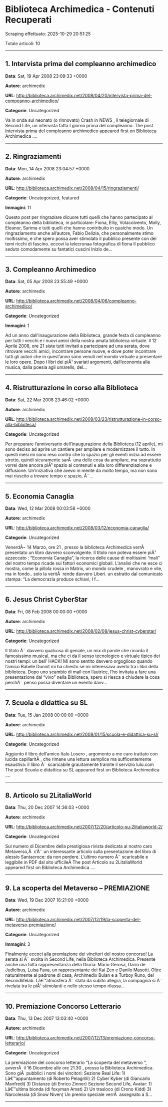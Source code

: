 # Biblioteca Archimedica - Contenuti Recuperati

Scraping effettuato: 2025-10-29 20:51:25

Totale articoli: 10

---

## 1. Intervista prima del compleanno archimedico

**Data**: Sat, 19 Apr 2008 23:09:33 +0000

**Autore**: archimedix

**URL**: http://biblioteca.archimedix.net/2008/04/20/intervista-prima-del-compeanno-archimedico/

**Categorie**: Uncategorized

Va in onda sul neonato (o rinnovato)
Crash in NEWS
, il telegiornale di Second Life, un intervista fatta l giorno prima del compleanno.
The post
Intervista prima del compleanno archimedico
appeared first on
Biblioteca Archimedica
....

---

## 2. Ringraziamenti

**Data**: Mon, 14 Apr 2008 23:04:57 +0000

**Autore**: archimedix

**URL**: http://biblioteca.archimedix.net/2008/04/15/ringraziamenti/

**Categorie**: Uncategorized, featured

**Immagini**: 11

Questo post per ringraziare dicuore tutti quelli che hanno partecipato al compleanno della biblioteca, in particolare:
Fiona, Elliy, Volacolvento, Molly, Eleanor, Sarima e tutti quelli che hanno contribuito in qualche modo.
Un ringraziamento anche all’autore, Fabio Delizia, che personalmente stimo moltissimo, e che spero possa aver stimolato il pubblico presente con dei temi ricchi di fascino.
eccovi la telecronaa fotografica di fiona
Il pubblico seduto comodamente su fantatici cuscini
Inizio de...

---

## 3. Compleanno Archimedico

**Data**: Sat, 05 Apr 2008 23:55:49 +0000

**Autore**: archimedix

**URL**: http://biblioteca.archimedix.net/2008/04/06/compleanno-archimedico/

**Categorie**: Uncategorized

**Immagini**: 1

Ad un anno dall’inaugurazione della Biblioteca, grande festa di compleanno per tutti i vecchi e i nuovi amici della nostra amata biblioteca virtuale.
Il 12 Aprile 2008, ore 21 siste tutti invitati  a partecipare ad una serata, dove ritrovare vecchi amici, incontrare persone nuove, e dove poter incontrare tutti gli autori che in quest’anno sono venuti nel mondo virtuale a presentare le loro opere.
Dopo i libri dei piÃ¹ svariati argomenti, dall’economia alla musica, dalla poesia agli umarells, del...

---

## 4. Ristrutturazione in corso alla Biblioteca

**Data**: Sat, 22 Mar 2008 23:46:02 +0000

**Autore**: archimedix

**URL**: http://biblioteca.archimedix.net/2008/03/23/ristrutturazione-in-corso-alla-biblioteca/

**Categorie**: Uncategorized

Per preparare l’anniversario dell’inaugurazione della Biblioteca (12 aprile), mi sono deciso ad aprire un cantiere per ampliare e modernizzare il tutto.
In questi mesi mi sono reso contro che lo spazio per gli eventi inizia ad essere stretto, quindi sicuramente sarÃ  una delle cosa da ampliare, ma soprattutto vorrei dare ancora piÃ¹ spazio ai contenuti e alla loro differenziazione e diffusione.
Un’iniziativa che avevo in mente da molto tempo, ma non sono mai riuscito a trovare tempo e spazio, Ã¨...

---

## 5. Economia Canaglia

**Data**: Wed, 12 Mar 2008 00:03:58 +0000

**Autore**: archimedix

**URL**: http://biblioteca.archimedix.net/2008/03/12/economia-canaglia/

**Categorie**: Uncategorized

VenerdÃ¬ 14 Marzo, ore 21
, presso la biblioteca Archimedica verrÃ  presentato un libro davvero sconvolgente.
Il titolo non poteva essere piÃ¹ azzeccato : “Economia Canaglia”, la ricerca delle cause di moltissimi “mali” del nostro tempo ricade sui fattori economici globali. L’analisi che ne esce ci mostra, come la pillola rossa in Matrix, un mondo crudele , manovrato e vile, ma in fondo.. solo la veritÃ  rende davvero Liberi.
un estratto dal comunicato stampa:
“La democrazia produce schiavi, I f...

---

## 6. Jesus Christ CyberStar

**Data**: Fri, 08 Feb 2008 00:00:00 +0000

**Autore**: archimedix

**URL**: http://biblioteca.archimedix.net/2008/02/08/jesus-christ-cyberstar/

**Categorie**: Uncategorized

Il titolo Ã¨ davvero qualcosa di geniale, un mix di parole che ricorda il famosissimo musical, ma che ci da il senso tecnologico e virtuale tipico dei nostri tempi: un bell’ HACK!
Mi sono sentito davvero orgoglioso quando l’amico
Babele Dunnit
mi ha chiesto se mi interessava averlo tra i libri della biblioteca.
Dopo uno scambio di mail con l’autrice, l’ho invitata a fare una presentazione dal “vivo” nella Biblioteca, spero si riesca a chiudere la cosa perchÃ¨ penso possa diventare un evento davv...

---

## 7. Scuola e didattica su SL

**Data**: Tue, 15 Jan 2008 00:00:00 +0000

**Autore**: archimedix

**URL**: http://biblioteca.archimedix.net/2008/01/15/scuola-e-didattica-su-sl/

**Categorie**: Uncategorized

Aggiunto il libro dell’amico
Italo Losero
, argomento a me caro trattato con lucida capillaritÃ , che rimane una lettura semplice ma sufficentemente esaustiva: il libro Ã¨
scaricabile grauitamente
tramite il servizio lulu.com
The post
Scuola e didattica su SL
appeared first on
Biblioteca Archimedica
....

---

## 8. Articolo su 2LitaliaWorld

**Data**: Thu, 20 Dec 2007 14:36:03 +0000

**Autore**: archimedix

**URL**: http://biblioteca.archimedix.net/2007/12/20/articolo-su-2litaliaworld-2/

**Categorie**: Uncategorized

Sul numero di Dicembre della prestigiosa rivista dedicata al nostro caro Metaverso,Â  c’Ã¨ un interessante articolo sulla presentazione del libro di alessio Santacroce: da non perdere.
L’ultimo numero Ã¨ scaricabile e leggibile in PDF dal
sito ufficileÂ
The post
Articolo su 2LitaliaWorld
appeared first on
Biblioteca Archimedica
....

---

## 9. La scoperta del Metaverso – PREMIAZIONE

**Data**: Wed, 19 Dec 2007 16:21:00 +0000

**Autore**: archimedix

**URL**: http://biblioteca.archimedix.net/2007/12/19/la-scoperta-del-metaverso-premiazione/

**Categorie**: Uncategorized

**Immagini**: 3

Finalmente eccoci alla premiazione dei vincitori del nostro concorso! La serata si Ã¨ svolta in Second Life, nella Biblioteca Archimedica. Presente anche una folta rappresentanza della Giuria: Mario Gerosa, Dario de Judicibus, Luisa Fava, un rappresentante dei Kai Zen e Danilo Masotti. Oltre naturalmente al padrone di casa, Archimedix Bulan e a Turboy Runo, del Secondlifelab.
Lâ€™atmosfera Ã¨ stata da subito allegra, la compagnia si Ã¨ rivelata tra le piÃ¹ stimolanti e nello stesso tempo rilassa...

---

## 10. Premiazione Concorso Letterario

**Data**: Thu, 13 Dec 2007 13:03:40 +0000

**Autore**: archimedix

**URL**: http://biblioteca.archimedix.net/2007/12/13/premiazione-concorso-letterario/

**Categorie**: Uncategorized

La premiazione del concorso letterario “La scoperta del metaverso 					 				“, avverrÃ   il 16 Dicembre alle ore 21.30 , presso la
Biblioteca Archimedica.
Sono giÃ   pubblici i nomi dei vincitori:
Sezione Real Life:
1)
Lâ€™appuntamento
(di Roberto Pelagrilli)
2)
Cyber Kyber
(di Giancarlo Manfredi)
3)
Distanze
(di Enrico Zinner)
Sezione Second Life, Avatar:
1)
Lâ€™ultima bionda
(di foxyman Amat)
2)
Un trasloco
(di Crono Kidd)
3)
Narcolessia
(di Snow Niven)
Un premio speciale verrÃ   assegnato a
S...

---

